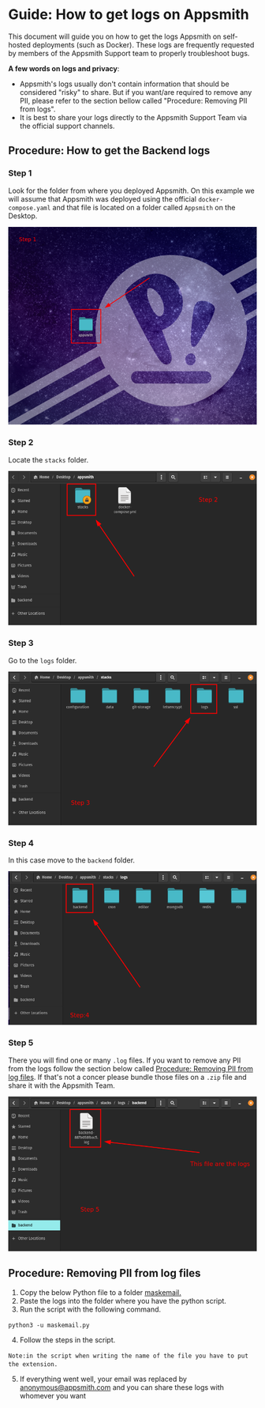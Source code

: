 # Guide: How to get logs on Appsmith

This document will guide you on how to get the logs Appsmith on self-hosted deployments (such as Docker). These logs are frequently requested by members of the Appsmith Support team to properly troubleshoot bugs.

**A few words on logs and privacy**: 

- Appsmith's logs usually don't contain information that should be considered "risky" to share. But if you want/are required to remove any PII, please refer to the section bellow called "Procedure: Removing PII from logs".
- It is best to share your logs directly to the Appsmith Support Team via the official support channels.

## Procedure: How to get the Backend logs

### Step 1

Look for the folder from where you deployed Appsmith. On this example we will assume that Appsmith was deployed using the official `docker-compose.yaml` and that file is located on a folder called `Appsmith` on the Desktop.

![img](https://github.com/felix-appsmith/guide-how-to-get-logs-appsmith/blob/main/step1.png)

### Step 2

Locate the `stacks` folder.

![img](https://github.com/felix-appsmith/guide-how-to-get-logs-appsmith/blob/main/step2.png)

### Step 3

Go to the `logs` folder.

![img](https://github.com/felix-appsmith/guide-how-to-get-logs-appsmith/blob/main/step3.png)

### Step 4

In this case move to the `backend` folder.

![img](https://github.com/felix-appsmith/guide-how-to-get-logs-appsmith/blob/main/step4.png)

### Step 5

There you will find one or many `.log` files. If you want to remove any PII from the logs follow the section below called [Procedure: Removing PII from log files](). If that's not a concer please bundle those files on a `.zip` file and share it with the Appsmith Team.

![img](https://github.com/felix-appsmith/guide-how-to-get-logs-appsmith/blob/main/step5.png)

## Procedure: Removing PII from log files

1. Copy the below Python file to a folder [maskemail.](guide-how-to-get-logs-appsmith/maskemail.py)
2. Paste the logs into the folder where you have the python script.
3. Run the script with the following command.

`python3 -u maskemail.py`

4. Follow the steps in the script.

`Note:in the script when writing the name of the file you have to put the extension.`

5. If everything went well, your email was replaced by anonymous@appsmith.com and you can share these logs with whomever you want
